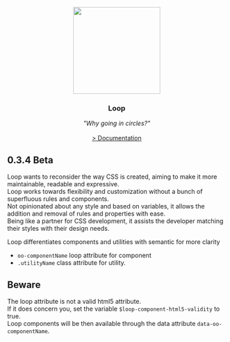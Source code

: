 <p align="center">
    <img align="center" src="https://avatars2.githubusercontent.com/u/36288586?s=400" width="200" alt="">
</p>
<h3 align="center">Loop</h3>
<p align="center">
<em>"Why going in circles?"</em>
<br>
<br>
    <a href="https://oo-loop.github.io/" title="documentation">> Documentation</a>  
</p>

## 0.3.4 Beta

Loop wants to reconsider the way CSS is created, aiming to make it more maintainable, readable and expressive.   
Loop works towards flexibility and customization without a bunch of superfluous rules and components.   
Not opinionated about any style and based on variables, it allows the addition and removal of rules and properties with ease.   
Being like a partner for CSS development, it assists the developer matching their styles with their design needs.

Loop differentiates components and utilities with semantic for more clarity

* `oo-componentName` loop attribute for component
* `.utilityName` class attribute for utility.

## Beware
The loop attribute is not a valid html5 attribute.   
If it does concern you, set the variable `$loop-component-html5-validity` to true.   
Loop components will be then available through the data attribute `data-oo-componentName`.
